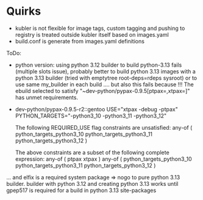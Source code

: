 
# Quirks
- kubler is not flexible for image tags, custom tagging and pushing to registry is treated outside kubler itself based on images.yaml
- build.conf is generate from images.yaml definitions


ToDo:
- python version: using python 3.12 builder to build python-3.13 fails (multiple slots issue), probably better to build python 3.13 images with a python 3.13 builder (tried with emptytree root-deps=rdeps sysroot) or to use same my_builder in each build .... but also this fails because
!!! The ebuild selected to satisfy "~dev-python/pypax-0.9.5[ptpax=,xtpax=]" has unmet requirements.
- dev-python/pypax-0.9.5-r2::gentoo USE="xtpax -debug -ptpax" PYTHON_TARGETS="-python3_10 -python3_11 -python3_12"

  The following REQUIRED_USE flag constraints are unsatisfied:
    any-of ( python_targets_python3_10 python_targets_python3_11 python_targets_python3_12 )

  The above constraints are a subset of the following complete expression:
    any-of ( ptpax xtpax ) any-of ( python_targets_python3_10 python_targets_python3_11 python_targets_python3_12 )

... and elfix is a required system package => nogo to pure python 3.13 builder.
builder with python 3.12 and creating python 3.13 works until gpep517 is required for a build in python 3.13 site-packages


